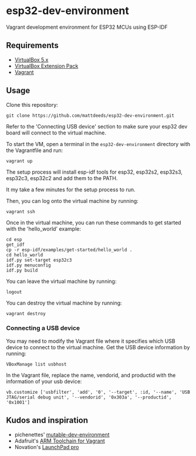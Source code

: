 # esp32-dev-environment
 Vagrant development environment for ESP32 MCUs using ESP-IDF 

## Requirements

* [VirtualBox 5.x](https://www.virtualbox.org/wiki/Downloads)
* [VirtualBox Extension Pack](https://www.virtualbox.org/wiki/Downloads)
* [Vagrant](https://www.vagrantup.com/downloads.html)

## Usage

Clone this repository:

	git clone https://github.com/mattdeeds/esp32-dev-environment.git

Refer to the 'Connecting USB device' section to make sure your esp32 dev board will connect to the virtual machine.

To start the VM, open a terminal in the `esp32-dev-environment` directory with the Vagrantfile and run:

    vagrant up

The setup process will install esp-idf tools for esp32, esp32s2, esp32s3, esp32c3, esp32c2 and add them to the PATH.

It my take a few minutes for the setup process to run.

Then, you can log onto the virtual machine by running:

    vagrant ssh

Once in the virtual machine, you can run these commands to get started with the 'hello_world' example:

    cd esp
    get_idf
    cp -r esp-idf/examples/get-started/hello_world .        
    cd hello_world
    idf.py set-target esp32c3
    idf.py menuconfig
    idf.py build

You can leave the virtual machine by running: 

    logout

You can destroy the virtual machine by running: 

    vagrant destroy

### Connecting a USB device 

You may need to modify the Vagrant file where it specifies which USB device to connect to the virtual machine.
Get the USB device information by running: 

    VBoxManage list usbhost

In the Vagrant file, replace the name, vendorid, and productid with the information of your usb device:

    vb.customize ['usbfilter', 'add', '0', '--target', :id, '--name', 'USB JTAG/serial debug unit', '--vendorid', '0x303a', '--productid', '0x1001']

## Kudos and inspiration

* pichenettes' [mutable-dev-environment](https://github.com/pichenettes/mutable-dev-environment)
* Adafruit's [ARM Toolchain for Vagrant](https://github.com/adafruit/ARM-toolchain-vagrant)
* Novation's [LaunchPad pro](https://github.com/dvhdr/launchpad-pro)